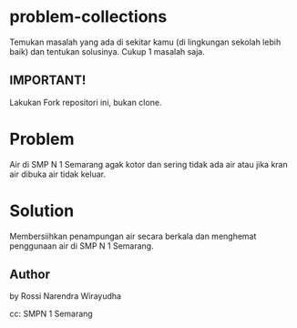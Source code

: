 # problem-collections
Temukan masalah yang ada di sekitar kamu (di lingkungan sekolah lebih baik) dan tentukan solusinya. 
Cukup 1 masalah saja.

## IMPORTANT!
Lakukan Fork repositori ini, bukan clone.

# Problem
Air di SMP N 1 Semarang agak kotor dan sering tidak ada air atau jika kran air dibuka air tidak keluar.

# Solution
Membersiihkan penampungan air secara berkala dan menghemat penggunaan air di SMP N 1 Semarang.


## Author
by Rossi Narendra Wirayudha 


cc: SMPN 1 Semarang
